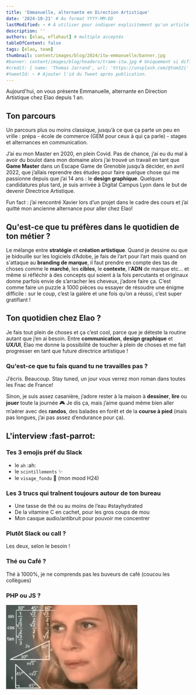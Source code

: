 ```yaml
---
title: 'Emmanuelle, alternante en Direction Artistique'
date: '2024-10-21' # Au format YYYY-MM-DD
lastModified: ~ # À utiliser pour indiquer explicitement qu'un article à été mis à jour
description: ''
authors: [elao, eflahaut] # multiple acceptés
tableOfContent: false
tags: [elao, team]
thumbnail: content/images/blog/2024/itw-emmanuelle/banner.jpg
#banner: content/images/blog/headers/trame-itw.jpg # Uniquement si différent de la minitature (thumbnail)
#credit: { name: 'Thomas Jarrand', url: 'https://unsplash.com/@tom32i' } # Pour créditer la photo utilisée en miniature
#tweetId: ~ # Ajouter l'id du Tweet après publication.
---
```


Aujourd'hui, on vous présente Emmanuelle, alternante en Direction Artistique chez Elao depuis 1 an.

## Ton parcours

Un parcours plus ou moins classique, jusqu’à ce que ça parte un peu en vrille : prépa - école de commerce (GEM pour ceux à qui ça parle) - stages et alternances en communication.

J’ai eu mon Master en 2020, en plein Covid. Pas de chance, j’ai eu du mal à avoir du boulot dans mon domaine alors j’ai trouvé un travail en tant que **Game Master** dans un Escape Game de Grenoble jusqu’à décider, en avril 2022, que j’allais reprendre des études pour faire quelque chose qui me passionne depuis que j’ai 14 ans : le **design graphique**. Quelques candidatures plus tard, je suis arrivée à Digital Campus Lyon dans le but de devenir Directrice Artistique.

Fun fact : j’ai rencontré Xavier lors d’un projet dans le cadre des cours et j’ai quitté mon ancienne alternance pour aller chez Elao!

## Qu'est-ce que tu préfères dans le quotidien de ton métier ?

Le mélange entre **stratégie** et **création artistique**. Quand je dessine ou que je bidouille sur les logiciels d’Adobe, je fais de l’art pour l’art mais quand on s'attaque au **branding de marque**, il faut prendre en compte des tas de choses comme le **marché**, les **cibles**, le **contexte**, l’**ADN** de marque etc… et même si réfléchir à des concepts qui soient à la fois percutants et originaux donne parfois envie de s’arracher les cheveux, j’adore faire ça. C’est comme faire un puzzle à 1000 pièces ou essayer de résoudre une énigme difficile : sur le coup, c’est la galère et une fois qu’on a réussi, c’est super gratifiant !

## Ton quotidien chez Elao ?

Je fais tout plein de choses et ça c’est cool, parce que je déteste la routine autant que j’en ai besoin. Entre **communication**, **design graphique** et **UX/UI**, Elao me donne la possibilité de toucher à plein de choses et me fait progresser en tant que future directrice artistique !

### Qu'est-ce que tu fais quand tu ne travailles pas ?

J’écris. Beaucoup. Stay tuned, un jour vous verrez mon roman dans toutes les Fnac de France!

Sinon, je suis assez casanière, j’adore rester à la maison à **dessiner**, **lire** ou **jouer** toute la journée 🎮 Je dis ça, mais j’aime quand même bien aller m’aérer avec des **randos**, des balades en forêt et de la **course à pied** (mais pas longues, j’ai pas assez d’endurance pour ça).

## L'interview :fast-parrot:

### Tes 3 emojis préf du Slack
- le `ah` :ah:
- le `scintillements` ✨
- le `visage_fondu` 🫠 (mon mood H24)

### Les 3 trucs qui traînent toujours autour de ton bureau
- Une tasse de thé ou au moins de l’eau #stayhydrated
- De la vitamine C en cachet, pour les gros coups de mou
- Mon casque audio/antibruit pour pouvoir me concentrer

### Plutôt Slack ou call ?

Les deux, selon le besoin !

### Thé ou Café ?

Thé à 1000%, je ne comprends pas les buveurs de café (coucou les collègues)

### PHP ou JS ?

![Mood](content/images/blog/2024/itw-emmanuelle/confused-math.gif)
